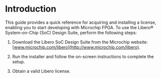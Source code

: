 # Introduction

This guide provides a quick reference for acquiring and installing a license, enabling you to start developing with Microchip FPGA. To use the Libero® System-on-Chip \(SoC\) Design Suite, perform the following steps:

1.  Download the Libero SoC Design Suite from the Microchip website: [www.microchip.com/libero](http://www.microchip.com/libero).

2.  Run the installer and follow the on-screen instructions to complete the setup.

3.  Obtain a valid Libero license.


